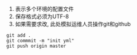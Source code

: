 1. 表示多个环境的配置文件
2. 保存格式必须为UTF-8
3. 如果需要求改, 此处模拟运维人员操作git和github

```git
git add .
git commmit -m "init yml"
git push origin master
```

